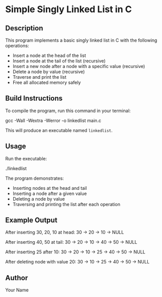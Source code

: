 # Simple Singly Linked List in C

## Description

This program implements a basic singly linked list in C with the following operations:

- Insert a node at the head of the list
- Insert a node at the tail of the list (recursive)
- Insert a new node after a node with a specific value (recursive)
- Delete a node by value (recursive)
- Traverse and print the list
- Free all allocated memory safely

## Build Instructions

To compile the program, run this command in your terminal:

gcc -Wall -Wextra -Werror -o linkedlist main.c

This will produce an executable named `linkedlist`.

## Usage

Run the executable:

./linkedlist

The program demonstrates:

- Inserting nodes at the head and tail
- Inserting a node after a given value
- Deleting a node by value
- Traversing and printing the list after each operation

## Example Output

After inserting 30, 20, 10 at head:
30 -> 20 -> 10 -> NULL

After inserting 40, 50 at tail:
30 -> 20 -> 10 -> 40 -> 50 -> NULL

After inserting 25 after 10:
30 -> 20 -> 10 -> 25 -> 40 -> 50 -> NULL

After deleting node with value 20:
30 -> 10 -> 25 -> 40 -> 50 -> NULL

## Author

Your Name
